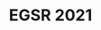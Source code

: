 ---
layout: egsr-plain
title: "EGSR 2021"
year: 2021
# image: TODO teaser image
#     feature: img/2020/teaser/egsr_2020_teaser.png
#     credit: <a href =https://www.imperial.ac.uk> Imperial College London</a> and <a href =https://www.ucl.ac.uk> University College London</a>
---